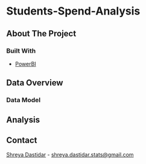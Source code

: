 # Students-Spend-Analysis
## About The Project






### Built With

* [PowerBI](https://powerbi.microsoft.com/en-au/)




## Data Overview



### Data Model




## Analysis








## Contact

[Shreya Dastidar](https://www.linkedin.com/in/shreya-dastidar/) - shreya.dastidar.stats@gmail.com










